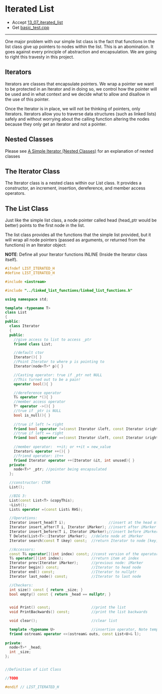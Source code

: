 # Iterated List

- Accept [13_07_iterated_list](https://classroom.github.com/a/PhOp9RKU)
- Get [basic_test.cpp](basic_test.cpp)

---

One major problem with our simple list class is the fact that functions in the list class give up pointers to nodes within the list. This is an abomination. It goes against every principle of abstraction and encapsulation. We are going to right this travesty in this project.


## Iterators

Iterators are classes that encapsulate pointers. We wrap a pointer we want to be protected in an Iterator and in doing so, we control how the pointer will be used and in what context and we decide what to allow and disallow in the use of this pointer. 

Once the Iterator is in place, we will not be thinking of pointers, only Iterators. Iterators allow you to traverse data structures (such as linked lists) safely and without worrying about the calling function altering the nodes because they only get an iterator and not a pointer.


## Nested Classes
Please see [A Simple Iterator (Nested Classes)](https://docs.google.com/document/d/1hZQyeSlvRJq8xhVYjJklljzhKJxa5q0ByKfnydfKKKc/edit?usp=sharing) for an explanation of nested classes


## The Iterator Class
The Iterator class is a nested class within our List class. It provides a constructor, an increment, insertion, dereference, and member access operators.


## The List Class

Just like the simple list class, a node pointer called head (head_ptr would be better) points to the first node in the list.

The list class provides all the functions that the simple list provided, but it will wrap all node pointers (passed as arguments, or returned from the functions) in an Iterator object:

**NOTE**: Define all your Iterator functions INLINE (Inside the Iterator class itself).

```c++
#ifndef LIST_ITERATED_H
#define LIST_ITERATED_H

#include <iostream>

#include "../linked_list_functions/linked_list_functions.h"

using namespace std;

template <typename T>
class List
{
public:
  class Iterator
  {
  public:
    //give access to list to access _ptr
    friend class List;

    //default ctor
    Iterator(){ }
    //Point Iterator to where p is pointing to
    Iterator(node<T>* p){ }

    //Casting operator: true if _ptr not NULL
    //This turned out to be a pain!
    operator bool(){ }

    //dereference operator
    T& operator *(){ }
    //member access operator
    T* operator ->(){ }
    //true if _ptr is NULL
    bool is_null(){ }
    
    //true if left != right
    friend bool operator !=(const Iterator &left, const Iterator &right){ }
    //true if left == right
    friend bool operator ==(const Iterator &left, const Iterator &right){ }
    
    //member operator:  ++it; or ++it = new_value
    Iterator& operator ++(){ }
    //friend operator: it++
    friend Iterator operator ++(Iterator &it, int unused){ }
  private:
    node<T>* _ptr; //pointer being encapsulated
  };

  //constructor: CTOR
  List();

  //BIG 3:
  List(const List<T> &copyThis);
  ~List();
  List& operator =(const List& RHS);

  //Operations:
  Iterator insert_head(T i);                    //insert at the head of list
  Iterator insert_after(T i, Iterator iMarker); //insert after iMarker
  Iterator insert_before(T i, Iterator iMarker);//insert before iMarker
  T Delete(List<T>::Iterator iMarker);  //delete node at iMarker
  Iterator search(const T &key) const;  //return Iterator to node [key], nullptr if not there

  //Accessors:
  const T& operator[](int index) const; //const version of the operator []
  T& operator[](int index);             //return item at index
  Iterator prev(Iterator iMarker);      //previous node: iMarker
  Iterator begin() const;               //Iterator to head node
  Iterator end() const;                 //Iterator to nullptr
  Iterator last_node() const;           //Iterator to last node

  //Checkers:
  int size() const { return _size; }
  bool empty() const { return _head == nullptr; }

  
  void Print() const;                   //print the list
  void PrintBackwards() const;          //print the list backwards

  void clear();                         //clear list

  template <typename U>                 //insertion operator, Note template arg U   
  friend ostream& operator <<(ostream& outs, const List<U>& l);
  
private:
  node<T>* _head;
  int _size;
};


//Definition of List Class

//TODO

#endif // LIST_ITERATED_H
```